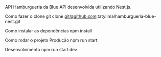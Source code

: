 API Hamburgueria da Blue
API desenvolvida utilizando Nest.js.

Como fazer o clone
git clone git@github.com:tatylima/hamburgueria-blue-nest.git

Como instalar as dependências
npm install

Como rodar o projeto
Produção
npm run start

Desenvolvimento
npm run start:dev

